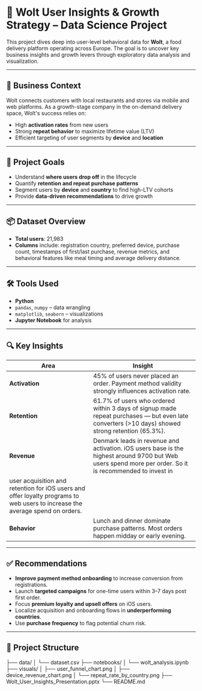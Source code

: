 # 🚀 Wolt User Insights & Growth Strategy – Data Science Project

This project dives deep into user-level behavioral data for **Wolt**, a food delivery platform operating across Europe. The goal is to uncover key business insights and growth levers through exploratory data analysis and visualization.

---

## 🏢 Business Context

Wolt connects customers with local restaurants and stores via mobile and web platforms. As a growth-stage company in the on-demand delivery space, Wolt's success relies on:

- High **activation rates** from new users
- Strong **repeat behavior** to maximize lifetime value (LTV)
- Efficient targeting of user segments by **device** and **location**

---

## 🎯 Project Goals

- Understand **where users drop off** in the lifecycle
- Quantify **retention and repeat purchase patterns**
- Segment users by **device** and **country** to find high-LTV cohorts
- Provide **data-driven recommendations** to drive growth

---

## 📦 Dataset Overview

- **Total users**: 21,983
- **Columns** include: registration country, preferred device, purchase count, timestamps of first/last purchase, revenue metrics, and behavioral features like meal timing and average delivery distance.

---

## 🛠️ Tools Used

- **Python**
- `pandas`, `numpy` – data wrangling  
- `matplotlib`, `seaborn` – visualizations  
- **Jupyter Notebook** for analysis

---

## 🔍 Key Insights

| Area              | Insight |
|------------------|---------|
| **Activation**    | 45% of users never placed an order. Payment method validity strongly influences activation rate. |
| **Retention**     | 61.7% of users who ordered within 3 days of signup made repeat purchases — but even late converters (>10 days) showed strong retention (65.3%). |
| **Revenue**       | Denmark leads in revenue and activation. iOS users base is the highest around 9700 but Web users spend more per order. So it is recommended to invest in       
user acquisition and retention for iOS users and offer loyalty programs to web users to increase the average spend on orders.|
| **Behavior**      | Lunch and dinner dominate purchase patterns. Most orders happen midday or early evening. |

---

## ✅ Recommendations

- **Improve payment method onboarding** to increase conversion from registrations.
- Launch **targeted campaigns** for one-time users within 3–7 days post first order.
- Focus **premium loyalty and upsell offers** on iOS users.
- Localize acquisition and onboarding flows in **underperforming countries**.
- Use **purchase frequency** to flag potential churn risk.

---


## 📁 Project Structure

├── data/
│ └── dataset.csv
├── notebooks/
│ └── wolt_analysis.ipynb
├── visuals/
│ ├── user_funnel_chart.png
│ ├── device_revenue_chart.png
│ └── repeat_rate_by_country.png
├── Wolt_User_Insights_Presentation.pptx
└── README.md
